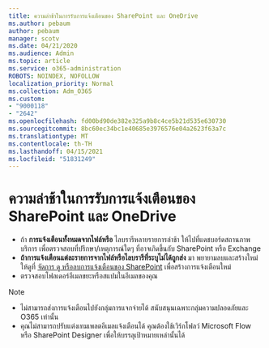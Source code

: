 ```yaml
---
title: ความล่าช้าในการรับการแจ้งเตือนของ SharePoint และ OneDrive
ms.author: pebaum
author: pebaum
manager: scotv
ms.date: 04/21/2020
ms.audience: Admin
ms.topic: article
ms.service: o365-administration
ROBOTS: NOINDEX, NOFOLLOW
localization_priority: Normal
ms.collection: Adm_O365
ms.custom:
- "9000118"
- "2642"
ms.openlocfilehash: fd00bd90de382e325a9b8c4ce5b21d535e630730
ms.sourcegitcommit: 8bc60ec34bc1e40685e3976576e04a2623f63a7c
ms.translationtype: MT
ms.contentlocale: th-TH
ms.lasthandoff: 04/15/2021
ms.locfileid: "51831249"
---
```

# <a name="delays-in-receiving-sharepoint-and-onedrive-alerts"></a>ความล่าช้าในการรับการแจ้งเตือนของ SharePoint และ OneDrive

- ถ้า **การแจ้งเตือนทั้งหมดจากไฟล์หรือ** ไลบรารีหลายรายการล่าช้า ให้ไปที่แดชบอร์ดสถานภาพบริการ [](https://portal.office.com/adminportal/home?ref=/servicehealth)เพื่อตรวจสอบที่ปรึกษา/เหตุการณ์ใดๆ ที่อาจเกิดขึ้นกับ SharePoint หรือ Exchange
- **ถ้าการแจ้งเตือนแต่ละรายการจากไฟล์หรือไลบรารีที่ระบุไม่ได้ถูกส่ง** มา พยายามลบและสร้างใหม่ ให้ดูที่ [จัดการ ดู หรือลบการแจ้งเตือนของ SharePoint](https://support.microsoft.com/office/99dfb19c-9a90-4a8c-aba1-aa8c8afb0de2) เพื่อสร้างการแจ้งเตือนใหม่
- ตรวจสอบโฟลเดอร์อีเมลขยะหรือสแปมในอีเมลของคุณ

> [!NOTE]
> - ไม่สามารถส่งการแจ้งเตือนไปยังกลุ่มการแจกจ่ายได้ สนับสนุนเฉพาะกลุ่มความปลอดภัยและ O365 เท่านั้น
> - คุณไม่สามารถปรับแต่งเทมเพลตอีเมลแจ้งเตือนได้ คุณต้องใช้เวิร์กโฟลว์ Microsoft Flow หรือ SharePoint Designer เพื่อให้บรรลุเป้าหมายเหล่านั้นได้
